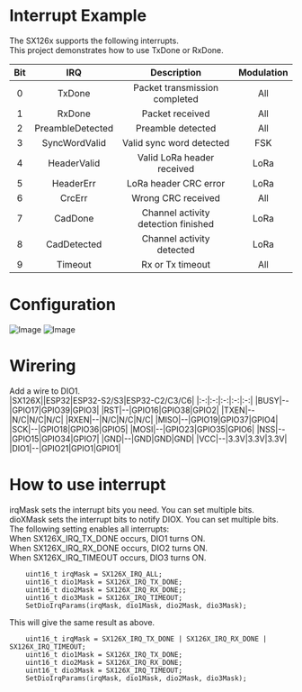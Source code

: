 # Interrupt Example   
The SX126x supports the following interrupts.   
This project demonstrates how to use TxDone or RxDone.   

|Bit|IRQ|Description|Modulation|
|:-:|:-:|:-:|:-:|
|0|TxDone|Packet transmission completed|All|
|1|RxDone|Packet received|All|
|2|PreambleDetected|Preamble detected|All|
|3|SyncWordValid|Valid sync word detected|FSK|
|4|HeaderValid|Valid LoRa header received|LoRa|
|5|HeaderErr|LoRa header CRC error|LoRa|
|6|CrcErr|Wrong CRC received|All|
|7|CadDone|Channel activity detection finished|LoRa|
|8|CadDetected|Channel activity detected|LoRa|
|9|Timeout|Rx or Tx timeout|All|


# Configuration   
![Image](https://github.com/user-attachments/assets/381a395e-e04f-4fdd-9579-f8353d44245b)
![Image](https://github.com/user-attachments/assets/292df250-48d8-489c-9beb-1ecaba7fc37c)

# Wirering
Add a wire to DIO1.   
|SX126X||ESP32|ESP32-S2/S3|ESP32-C2/C3/C6|
|:-:|:-:|:-:|:-:|:-:|
|BUSY|--|GPIO17|GPIO39|GPIO3|
|RST|--|GPIO16|GPIO38|GPIO2|
|TXEN|--|N/C|N/C|N/C|
|RXEN|--|N/C|N/C|N/C|
|MISO|--|GPIO19|GPIO37|GPIO4|
|SCK|--|GPIO18|GPIO36|GPIO5|
|MOSI|--|GPIO23|GPIO35|GPIO6|
|NSS|--|GPIO15|GPIO34|GPIO7|
|GND|--|GND|GND|GND|
|VCC|--|3.3V|3.3V|3.3V|
|DIO1|--|GPIO21|GPIO1|GPIO1|

# How to use interrupt
irqMask sets the interrupt bits you need. You can set multiple bits.   
dioXMask sets the interrupt bits to notify DIOX. You can set multiple bits.   
The following setting enables all interrupts:   
When SX126X_IRQ_TX_DONE occurs, DIO1 turns ON.   
When SX126X_IRQ_RX_DONE occurs, DIO2 turns ON.   
When SX126X_IRQ_TIMEOUT occurs, DIO3 turns ON.   
```
    uint16_t irqMask = SX126X_IRQ_ALL;
    uint16_t dio1Mask = SX126X_IRQ_TX_DONE;
    uint16_t dio2Mask = SX126X_IRQ_RX_DONE;;
    uint16_t dio3Mask = SX126X_IRQ_TIMEOUT;
    SetDioIrqParams(irqMask, dio1Mask, dio2Mask, dio3Mask);
```

This will give the same result as above.   
```
    uint16_t irqMask = SX126X_IRQ_TX_DONE | SX126X_IRQ_RX_DONE | SX126X_IRQ_TIMEOUT;
    uint16_t dio1Mask = SX126X_IRQ_TX_DONE;
    uint16_t dio2Mask = SX126X_IRQ_RX_DONE;
    uint16_t dio3Mask = SX126X_IRQ_TIMEOUT;
    SetDioIrqParams(irqMask, dio1Mask, dio2Mask, dio3Mask);
```
